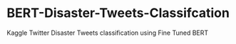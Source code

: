 # BERT-Disaster-Tweets-Classifcation
Kaggle Twitter Disaster Tweets classification using Fine Tuned BERT
